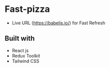# Fast-pizza

- Live URL (https://babeljs.io/) for Fast Refresh

## Built with

- React js
- Redux Toolkit
- Tailwind CSS

#
